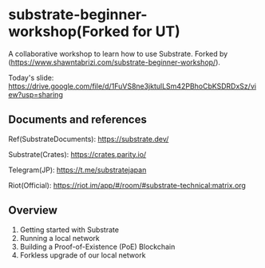 # substrate-beginner-workshop(Forked for UT)

A collaborative workshop to learn how to use Substrate.
Forked by (https://www.shawntabrizi.com/substrate-beginner-workshop/).

Today's slide: https://drive.google.com/file/d/1FuVS8ne3jktulLSm42PBhoCbKSDRDxSz/view?usp=sharing

## Documents and references

Ref(SubstrateDocuments): https://substrate.dev/

Substrate(Crates): https://crates.parity.io/

Telegram(JP): https://t.me/substratejapan

Riot(Official): https://riot.im/app/#/room/#substrate-technical:matrix.org


## Overview 

1. Getting started with Substrate
2. Running a local network
3. Building a Proof-of-Existence (PoE) Blockchain
4. Forkless upgrade of our local network
